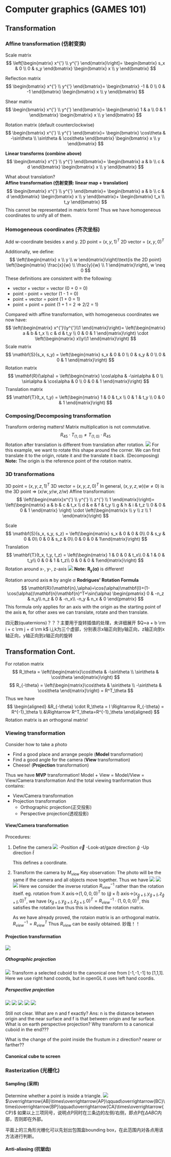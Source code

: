 # Computer graphics (GAMES 101)
## Transformation
### Affine transformation (仿射变换)
Scale matrix
$$
\left[\begin{matrix} x^{'} \\ y^{'} \end{matrix}\right]=
\begin{bmatrix} s_x & 0 \\ 0 & s_y \end{bmatrix}
\begin{bmatrix} x \\ y \end{bmatrix}
$$

Reflection matrix
$$
\begin{bmatrix} x^{'} \\ y^{'} \end{bmatrix}=
\begin{bmatrix} -1 & 0 \\ 0 & -1 \end{bmatrix}
\begin{bmatrix} x \\ y \end{bmatrix}
$$

Shear matrix
$$
\begin{bmatrix} x^{'} \\ y^{'} \end{bmatrix}=
\begin{bmatrix} 1 & a \\ 0 & 1 \end{bmatrix}
\begin{bmatrix} x \\ y \end{bmatrix}
$$

Rotation matrix (default counterclockwise)
$$
\begin{bmatrix} x^{'} \\ y^{'} \end{bmatrix}=
\begin{bmatrix} \cos\theta & -\sin\theta \\ \sin\theta & \cos\theta \end{bmatrix}
\begin{bmatrix} x \\ y \end{bmatrix}
$$

**Linear transforms (combine above)**
$$
\begin{bmatrix} x^{'} \\ y^{'} \end{bmatrix}=
\begin{bmatrix} a & b \\ c & d \end{bmatrix}
\begin{bmatrix} x \\ y \end{bmatrix}
$$

What about translation?  
**Affine transformation (仿射变换: linear map + translation)**
$$
\begin{bmatrix} x^{'} \\ y^{'} \end{bmatrix}=
\begin{bmatrix} a & b \\ c & d \end{bmatrix}
\begin{bmatrix} x \\ y \end{bmatrix}+
\begin{bmatrix} t_x \\ t_y \end{bmatrix}
$$
This cannot be representated in matrix form!
Thus we have homogeneous coordinates to unify all of them.

### Homogeneous coordinates (齐次坐标)
Add w-coordinate besides x and y.
2D point = $(x,y,1)^T$
2D vector = $(x,y,0)^T$

Additionally, we define:
$$
\left(\begin{matrix}
    x \\ y \\ w
\end{matrix}\right)\text{is the 2D point}
\left(\begin{matrix}
    \frac{x}{w} \\ \frac{y}{w} \\ 1
\end{matrix}\right), w \neq 0
$$
These definitions are consistent with the following:
* vector + vector = vector (0 + 0 = 0)
* point - point = vector (1 - 1 = 0)
* point + vector = point (1 + 0 = 1)
* point + point = point (1 + 1 = 2 => 2/2 = 1)

Compared with affine transformation, with homogeneous coordinates we now have:
$$
\left(\begin{matrix}
    x^{'}\\y^{'}\\1
\end{matrix}\right)=
\left(\begin{matrix}
    a & b & t_x \\ c & d & t_y \\ 0 & 0 & 1
\end{matrix}\right) \cdot
\left(\begin{matrix}
    x\\y\\1
\end{matrix}\right)
$$
Scale matrix
$$
\mathbf{S}(s_x, s_y) = 
\left(\begin{matrix} s_x & 0 & 0 \\ 0 & s_y & 0 \\ 0 & 0 & 1 \end{matrix}\right)
$$
Rotation matrix 
$$
\mathbf{R}(\alpha) = 
\left(\begin{matrix} \cos\alpha & -\sin\alpha & 0 \\ \sin\alpha & \cos\alpha & 0 \\ 0 & 0 & 1 \end{matrix}\right)
$$
Translation matrix
$$
\mathbf{T}(t_x, t_y) = 
\left(\begin{matrix} 1 & 0 & t_x \\ 0 & 1 & t_y \\ 0 & 0 & 1 \end{matrix}\right)
$$

### Composing/Decomposing transformation
Transform ordering matters!
Matrix multiplication is not commutative.
$$
R_{45} \cdot T_{(1,0)} \neq T_{(1,0)} \cdot R_{45}
$$
Rotation after translation is different from translation after rotation.
![](CG_images/matrix_tf1.png)
For this example, we want to rotate this shape around the corner. We can first translate it to the origin, rotate it and the translate it back. (Decomposing)
**Note:** The origin is the reference point of the rotation matrix.

### 3D transformations
3D point = $(x,y,z,1)^T$
3D vector = $(x,y,z,0)^T$
In general, $(x,y,z,w)(w\neq0)$ is the 3D point => $(x/w,y/w,z/w)$
Affine transformation:
$$
\left(\begin{matrix}x^{'} \\ y^{'} \\ z^{'} \\ 1 
\end{matrix}\right)=
\left(\begin{matrix}
a & b & c & t_x \\ d & e & f & t_y \\ g &
h & i & t_z \\ 0 & 0 & 0 & 1
\end{matrix} \right) \cdot 
\left(\begin{matrix}x \\ y \\ z \\ 1 
\end{matrix}\right)
$$

Scale
$$
\mathbf{S}(s_x, s_y, s_z) = 
\left(\begin{matrix} s_x & 0 & 0 & 0\\ 0 & s_y & 0 & 0\\ 0 & 0 & s_z & 0\\ 0 & 0 & 0 & 1\end{matrix}\right)
$$
Translation
$$
\mathbf{T}(t_x, t_y, t_z) = 
\left(\begin{matrix} 1 & 0 & 0 & t_x\\ 0 & 1 & 0 & t_y\\ 0 & 0 & 1 & t_z\\ 0 & 0 & 0 & 1\end{matrix}\right)
$$
Rotation around x-, y-, z-axis
![](CG_images/3d_rotation.png)
**Note:** $\mathbf{R_y(\alpha)}$ is different!

Rotation around axis $\mathbf{n}$ by angle $\alpha$
**Rodrigues' Rotation Formula**
$$
\mathbf{R}(\mathbf{n},\alpha)=\cos(\alpha)\mathbf{I}+(1-\cos(\alpha))\mathbf{n}\mathbf{n}^T+\sin(\alpha)
\begin{pmatrix}
0 & -n_z & n_y\\ n_z & 0 & -n_x\\ -n_y & n_x & 0   
\end{pmatrix}
$$
This formula only applies for an axis with the origin as the starting point of the axis $\mathbf{n}$, for other axes we can translate, rotate and then translate.
  
四元数(quaternions)？？？主要用于旋转插值的处理，未详细展开
$Q=a + b \rm i + c \rm j + d \rm k$
i,j,k为三个虚部，分别表示x轴正向到y轴正向，z轴正向到x轴正向，y轴正向到z轴正向的旋转


## Transformation Cont.
For rotation matrix
$$
R_\theta = \left(\begin{matrix}\cos\theta & -\sin\theta \\ \sin\theta & \cos\theta \end{matrix}\right)
$$
$$
R_{-\theta} = \left(\begin{matrix}\cos\theta & \sin\theta \\ -\sin\theta & \cos\theta \end{matrix}\right) = R^T_\theta
$$
Thus we have 
$$
\begin{aligned}
    &R_{-\theta} \cdot R_\theta = I \Rightarrow R_{-\theta} = R^{-1}_\theta \\ &\Rightarrow R^T_\theta=R^{-1}_\theta
\end{aligned}
$$
Rotation matrix is an orthogonal matrix!

### Viewing transformation
Consider how to take a photo
+ Find a good place and arrange people (**Model** transformation)
+ Find a good angle for the camera (**View** transformation)
+ Cheese! (**Projection** transformation)

Thus we have **MVP** transformation!
Model + View = Model/View = View/Camera transformation
And the total viewing tranformation thus contains:
+ View/Camera transformation
+ Projection transformation
  + Orthographic projection(正交投影)
  + Perspective projection(透视投影)

#### View/Camera transformation


Procedures:
1. Define the camera
   ![](CG_images/view1.png)
   -Position $\vec{e}$
   -Look-at/gaze direction $\hat g$
   -Up direction $\hat t$

   This defines a coordinate.

2. Transform the camera by $M_{view}$
   Key observation:
   The photo will be the same if the camera and all objects move together.
   Thus we have
   ![](CG_images/view2.png)
   ![](CG_images/view3.png)
   ![](CG_images/Mview.png)
   Here we consider the inverse rotation $R^{-1}_{view}$ rather than the rotation itself.
   eg. rotation from X axis->$(1,0,0,0)^T$ to $(\hat g \times \hat t)$ axis->$(x_{\hat g\times\hat t},y_{\hat g\times\hat t},z_{\hat g\times\hat t},0)^T$, we have
   $(x_{\hat g\times\hat t},y_{\hat g\times\hat t},z_{\hat g\times\hat t},0)^T = R^{-1}_{view} \cdot (1,0,0,0)^T$,
   this satisfies the rotation law thus this is indeed the rotation matrix.

   As we have already proved, the rotaion matrix is an orthogonal matrix. 
   $R^{-1}_{view} = R^T_{view}$
   Thus $R_{view}$ can be easily obtained.
   妙哉！！

#### Projection transformation
![](CG_images/projection.png)
##### Othographic projection
![](CG_images/orthogonal_pj.png)
Transform a selected cuboid to the canonical one from [-1,-1,-1] to [1,1,1].
Here we use right hand coords, but in openGL it uses left hand coordis.
##### Perspective projection
![](CG_images/perspective_pj0.png)
![](CG_images/perspective_pj1.png)
![](CG_images/perspective_pj2.png)
![](CG_images/perspective_pj3.png)
![](CG_images/perspective_pj4.png)

Still not clear.
What are n and f exactly?
Ans: n is the distance between origin and the near surface and f is that between origin and far surface.
What is on earth perspective projection?
Why transform to a canonical cuboid in the end???

What is the change of the point inside the frustum in z direction? nearer or farther??

#### Canonical cube to screen

### Rasterization (光栅化)
#### Sampling (采样)
Determine whether a point is inside a triangle.
![](CG_images/cross_product.png)
$\overrightarrow{AB}\times\overrightarrow{AP}\qquad\overrightarrow{BC}\times\overrightarrow{BP}\qquad\overrightarrow{CA}\times\overrightarrow{CP}$
如果以上三项同号，说明点P同时在三条边的左侧/右侧，即点P在$\Delta ABC$内部，否则即在外部。

平面上的三角形光栅化可以先划出包围盒bounding box，在此范围内对各点用该方法进行判断。

#### Anti-aliasing (抗锯齿)

